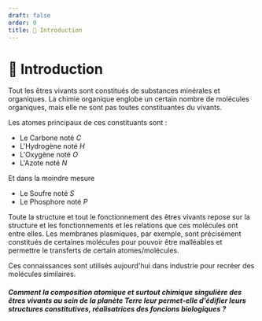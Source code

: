 ```yaml
---
draft: false
order: 0
title: 📗 Introduction
---
```

# 📗 Introduction

Tout les êtres vivants sont constitués de substances minérales et organiques. La chimie organique englobe un certain nombre de molécules organiques, mais elle ne sont pas toutes constituantes du vivants.

Les atomes principaux de ces constituants sont :
- Le Carbone noté $C$
- L'Hydrogène noté $H$
- L'Oxygène noté $O$
- L'Azote noté $N$

Et dans la moindre mesure
- Le Soufre noté $S$
- Le Phosphore noté $P$

Toute la structure et tout le fonctionnement des êtres vivants repose sur la structure et les fonctionnements et les relations que ces molécules ont entre elles. Les membranes plasmiques, par exemple, sont précisément constitués de certaines molécules pour pouvoir être malléables et permettre le transferts de certain atomes/molécules.

Ces connaissances sont utilisés aujourd'hui dans industrie pour recréer des molécules similaires.

##### Comment la composition atomique et surtout chimique singulière des êtres vivants au sein de la planète Terre leur permet-elle d'édifier leurs structures constitutives, réalisatrices des foncions biologiques ?